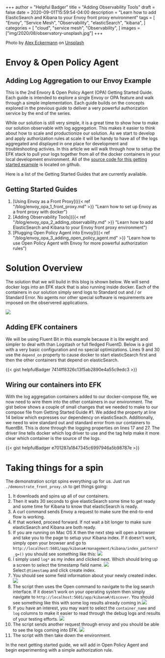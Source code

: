 +++
author = "Helpful Badger"
title = "Adding Observability Tools"
draft = false
date = 2020-09-01T15:59:54-04:00
description = "Learn how to add ElasticSearch and Kibana to your Envoy front proxy environment"
tags = [
    "Envoy",
    "Service Mesh",
    "Observability",
    "elasticSearch",
    "kibana",
]
categories = [
    "cloud",
    "service mesh",
    "Observability",
]
images  = ["img/2020/08/observatory-unsplash.jpg"]
+++

<span>Photo by <a href="https://unsplash.com/@alexeckermann?utm_source=unsplash&amp;utm_medium=referral&amp;utm_content=creditCopyText">Alex Eckermann</a> on <a href="https://unsplash.com/?utm_source=unsplash&amp;utm_medium=referral&amp;utm_content=creditCopyText">Unsplash</a></span>


# Envoy & Open Policy Agent
## Adding Log Aggregation to our Envoy Example

This is the 2nd Envory & Open Policy Agent (OPA) Getting Started Guide. Each guide is intended to explore a single Envoy or OPA feature and walk through a simple implementation. Each guide builds on the concepts explored in the previous guide to deliver a very powerful authorization service by the end of the series. 

While our solution is still very simple, it is a great time to show how to make our solution observable with log aggregation. This makes it easier to think about how to scale and productionize our solution.  As we start to develop and apply authorization rules at scale it will be handy to have all of the logs aggregated and displayed in one place for development and troubleshooting activies. In this article we will walk through how to setup the EFK stack to pull your logs together from all of the docker containers in your local development environment. All of the [source code for this getting started example](https://github.com/helpfulBadger/envoy_getting_started/tree/master/02_front_proxy_kibana) is located on github. 

Here is a list of the Getting Started Guides that are currently available.

## Getting Started Guides

1. [Using Envoy as a Front Proxy]({{< ref "/blog/envoy_opa_1_front_proxy.md" >}} "Learn how to set up Envoy as a front proxy with docker")
1. [Adding Observability Tools]({{< ref "/blog/envoy_opa_2_adding_observability.md" >}} "Learn how to add ElasticSearch and Kibana to your Envoy front proxy environment")
1. [Plugging Open Policy Agent into Envoy]({{< ref "/blog/envoy_opa_3_adding_open_policy_agent.md" >}} "Learn how to use Open Policy Agent with Envoy for more powerful authorization rules")

# Solution Overview

The solution that we will build in this blog is shown below. We will send docker logs into an EFK stack that is also running inside docker. Each of the containers in our solution simply send logs to Standard out and / or Standard Error. No agents nor other special software is requirements are imposed on the observered applications.

<img class="special-img-class" src="/img/2020/08/Envoy-front proxy-Observability_1.svg" /><br>

## Adding EFK containers

We will be using Fluent Bit in this example because it is lite weight and simpler to deal with than Logstash or full fledged FluentD. Below is a gist with a very basic configuration and no special optimizations. Lines 9 and 30 use the `depend_on` property to cause docker to start elasticSearch first and then the other containers that depend on elasticSearch. 

{{< gist helpfulBadger 7414ff8326c13f5ab2890e4a55c9edc3 >}}

## Wiring our containers into EFK

With the log aggregation containers added to our docker-compose file, we now need to wire them into the other containers in our environment. The gist below shows a couple of small changes that we needed to make to our compose file from Getting Started Guide #1. We added the property at line 14 below which expresses our dependency on elasticSeach. Additionally, we need to wire standard out and standard error from our containers to fluentBit. This is done through the logging properties on lines 17 and 27. The driver line tells docker which log driver to use and the tag help make it more clear which container is the source of the logs. 

{{< gist helpfulBadger e701287a1847345c6997946a5b98787e >}}

# Taking things for a spin

The demonstration script spins everything up for us. Just run `./demonstrate_front_proxy.sh` to get things going:
1. It downloads and spins up all of our containers. 
1. Then it waits 30 seconds to give elasticSearch some time to get ready and some time for Kibana to know that elasticSearch is ready. 
1. A curl command sends Envoy a request to make sure the end-to-end flow is working. 
1. If that worked, proceed forward. If not wait a bit longer to make sure elasticSearch and Kibana are both ready.
1. If you are running on Mac OS X then the next step will open a browser and take you to the page to setup your Kibana index. If it doesn't work, simply open your browser and go to `http://localhost:5601/app/kibana#/management/kibana/index_pattern?_g=()` you should see something like this:     <img class="special-img-class" src="/img/2020/08/Kibana_index_pattern_1.png" /><br>
1. I simply used `log*` as my index and clicked next. Which should bring up a screen to select the timestamp field name. <img class="special-img-class" src="/img/2020/08/Kibana_index_pattern_2.png" /><br> Select `@timestamp` and click create index. 
1. You should see some field information about your newly created index. <img class="special-img-class" src="/img/2020/08/Kibana_index_pattern_3.png" /><br>
1. The script then uses the Open command to navigate to the log search interface. If it doesn't work on your operating system then simply navigate to `http://localhost:5601/app/kibana#/discover`. You should see something like this with some log results already coming in.<img class="special-img-class" src="/img/2020/08/Kibana_results_coming_in.png" /><br>
1. If you have an interest, you may want to select the `container_name` and `log` columns to make it easier to read through the debug logs and results of your testing efforts.  <img class="special-img-class" src="/img/2020/08/Kibana_select_columns.png" /><br>
1. The script sends another request through envoy and you should be able to see the logs coming into EFK. <img class="special-img-class" src="/img/2020/08/Kibana_z_Envoy_request.png" /><br>
1. The script with then take down the environment. 

In the next getting started guide, we will add in Open Policy Agent and begin experimenting with a simple authorization rule. 

